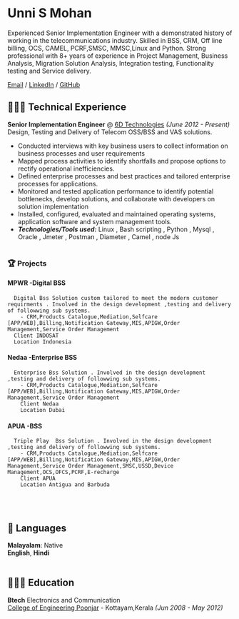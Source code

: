 # Unni S Mohan
Experienced Senior Implementation Engineer with a demonstrated history of working in the telecommunications industry. Skilled in BSS, CRM, Off line billing, OCS, CAMEL, PCRF,SMSC, MMSC,Linux and Python. Strong  professional with  8+ years of experience in Project Management, Business Analysis, Migration Solution Analysis, Integration testing, Functionality testing and Service delivery.

[Email](mailto:unnismohan@gmail.com) / [LinkedIn](https://www.linkedin.com/in/unni-s-mohan/) / [GitHub](https://github.com/unnismohan) 

## 👩🏼‍💻  Technical Experience
**Senior Implementation Engineer** @ [6D Technologies](https://6dtech.co.in/) _(June 2012 - Present)_ <br>
Design, Testing and Delivery of Telecom OSS/BSS and VAS solutions.
  - Conducted interviews with key business users to collect information on business processes and user requirements
  - Mapped process activities to identify shortfalls and propose options to rectify operational inefficiencies.
  - Defined enterprise processes and best practices and tailored enterprise processes for applications.
  - Monitored and tested application performance to identify potential bottlenecks, develop solutions, and collaborate with developers on solution implementation
  - Installed, configured, evaluated and maintained operating systems, application software and system management tools.
  - **_Technologies/Tools used:_** Linux , Bash scripting , Python , Mysql , Oracle , Jmeter , Postman , Diameter , Camel , node Js 
<br><br>
  ### 🏆 Projects
   #### MPWR -Digital BSS 
      Digital Bss Solution custom tailored to meet the modern customer requirments . Involved in the design development ,testing and delivery of followwing sub systems.
        - CRM,Products Catalogue,Mediation,Selfcare [APP/WEB],Billing,Notification Gateway,MIS,APIGW,Order Management,Service Order Management
      Client INDOSAT 
      Location Indonesia
   #### Nedaa -Enterprise BSS
      Enterprise Bss Solution . Involved in the design development ,testing and delivery of followwing sub systems.
        - CRM,Products Catalogue,Mediation,Selfcare [APP/WEB],Billing,Notification Gateway,MIS,APIGW,Order Management,Service Order Management
        Client Nedaa 
        Location Dubai
   #### APUA -BSS
      Triple Play  Bss Solution . Involved in the design development ,testing and delivery of followwing sub systems.
        - CRM,Products Catalogue,Mediation,Selfcare [APP/WEB],Billing,Notification Gateway,MIS,APIGW,Order Management,Service Order Management,SMSC,USSD,Device Management,OCS,OFCS,PCRF,E-recharge
        Client APUA 
        Location Antigua and Barbuda

<br><br>
## 💬 Languages

**Malayalam**: Native <br>
**English**,
**Hindi**
<br><br>

## 👩🏼‍🎓 Education

**Btech** Electronics and Communication<br>
[College of Engineering Poonjar](http://www.cep.ac.in/) - Kottayam,Kerala _(Jun 2008 - May 2012)_ <br>
